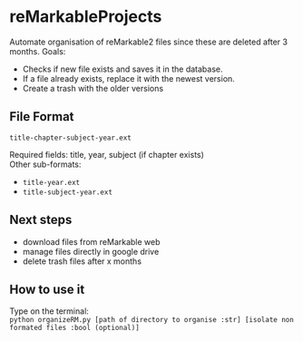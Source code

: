 # reMarkableProjects

Automate organisation of reMarkable2 files since these are deleted after 3 months.
Goals:
- Checks if new file exists and saves it in the database.
- If a file already exists, replace it with the newest version.
- Create a trash with the older versions

## File Format

`title-chapter-subject-year.ext`

Required fields: title, year, subject (if chapter exists)  
Other sub-formats:
- `title-year.ext`
- `title-subject-year.ext`


## Next steps
- download files from reMarkable web
- manage files directly in google drive
- delete trash files after x months

## How to use it
Type on the terminal:  
`python organizeRM.py [path of directory to organise :str] [isolate non formated files :bool (optional)]`